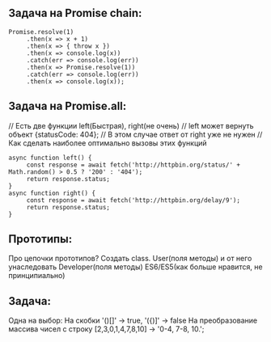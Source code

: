 ## Задача на Promise chain:

```
Promise.resolve(1)
     .then(x => x + 1)
     .then(x => { throw x })
     .then(x => console.log(x))
     .catch(err => console.log(err))
     .then(x => Promise.resolve(1))
     .catch(err => console.log(err))
     .then(x => console.log(x));
```

## Задача на Promise.all:

// Есть две функции left(Быстрая), right(не очень)
// left может вернуть объект {statusCode: 404};
// В этом случае ответ от right уже не нужен
// Как сделать наиболее оптимально вызовы этих функций

```
async function left() {
     const response = await fetch('http://httpbin.org/status/' + Math.random() > 0.5 ? '200' : '404');
     return response.status;
}
async function right() {
     const response = await fetch('http://httpbin.org/delay/9');
     return response.status;
}
```

## Прототипы:

Про цепочки прототипов?
Создать class. User(поля методы) и от него унаследовать Developer(поля методы)  ES6/ES5(как больше нравится, не принципиально)

## Задача:
Одна на выбор:
    На скобки '()[]' → true, '({)]' → false
    На преобразование массива чисел с строку [2,3,0,1,4,7,8,10] → '0-4, 7-8, 10.';

